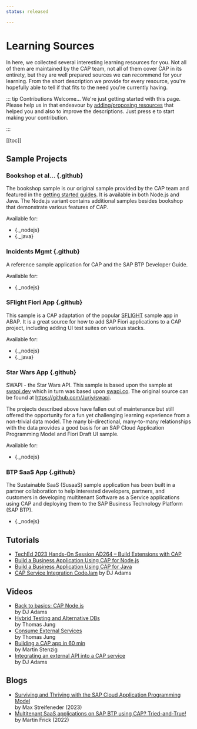 ```yaml
---
status: released

---
```


# Learning Sources

In here, we collected several interesting learning resources for you. Not all of them are maintained by the CAP team, not all of them cover CAP in its entirety, but they are well prepared sources we can recommend for your learning. From the short description we provide for every resource, you're hopefully able to tell if that fits to the need you're currently having.

::: tip Contributions Welcome...
We're just getting started with this page. Please help us in that endeavour by [adding/proposing resources](https://github.com/cap-js/docs/pulls) that helped you and also to improve the descriptions. Just press <kbd>e</kbd> to start making your contribution.

:::


[[toc]]



<style scoped>

  h3.github::before {
    content: "";
    background: url(./assets/github.svg) no-repeat 0 0;
    background-size: 30px;
    height: 30px;
    width: 30px;
    margin-top: -4px;
    margin-right: 11px;
    vertical-align: middle;
    display: inline-block;
  }

  .dark h3.github::before, .dark li._nodejs a::before, .dark li._java a::before {
    filter: brightness(.884) invert(1) hue-rotate(177deg);
  }

  li._nodejs {
    display: inline;
    margin-right: 2em;
  }
  li._nodejs a::before {
    content: "";
    background: url(../assets/logos/nodejs.svg) no-repeat 0 0;
    background-size: 4em;
    height: 4em;
    width: 4em;
    vertical-align: middle;
    display: inline-block;
  }

  li._java {
    display: inline;
    margin-right: 2em;
  }
  li._java a::before {
    content: "";
    background: url(../assets/logos/java.svg) no-repeat 0 0;
    background-size: 5.5em;
    height: 5.5em;
    width: 5.5em;
    vertical-align: middle;
    display: inline-block;
  }

</style>




## Sample Projects

### Bookshop et al... {.github}

The bookshop sample is our original sample provided by the CAP team and featured in the [getting started guides](../get-started/in-a-nutshell).
It is available in both Node.js and Java. The Node.js variant contains additional samples besides bookshop that demonstrate various features of CAP.

Available for:

- [](https://github.com/sap-samples/cloud-cap-samples) {._nodejs}
- [](https://github.com/sap-samples/cloud-cap-samples-java) {._java}




### Incidents Mgmt {.github}

A reference sample application for CAP and the SAP BTP Developer Guide.

Available for:

- [](https://github.com/cap-js/incidents-app) {._nodejs}



### SFlight Fiori App {.github}

This sample is a CAP adaptation of the popular [SFLIGHT](https://blog.sap-press.com/what-is-sflight-and-the-flight-and-booking-data-model-for-abap) sample app in ABAP. It is a great source for how to add SAP Fiori applications to a CAP project, including adding UI test suites on various stacks.

Available for:

- [](https://github.com/sap-samples/cap-sflight) {._nodejs}
- [](https://github.com/sap-samples/cap-sflight) {._java}



### Star Wars App {.github}

SWAPI - the Star Wars API. This sample is based upon the sample at [swapi.dev](https://swapi.dev) which in turn was based upon [swapi.co](https://swapi.dev/about). The original source can be found at https://github.com/Juriy/swapi.

The projects described above have fallen out of maintenance but still offered the opportunity for a fun yet challenging learning experience from a non-trivial data model. The many bi-directional, many-to-many relationships with the data provides a good basis for an SAP Cloud Application Programming Model and Fiori Draft UI sample.

Available for:

- [](https://github.com/SAP-samples/cloud-cap-hana-swapi) {._nodejs}



### BTP SaaS App {.github}

The Sustainable SaaS (SusaaS) sample application has been built in a partner collaboration to help interested developers, partners, and customers in developing multitenant Software as a Service applications using CAP and deploying them to the SAP Business Technology Platform (SAP BTP).

- [](https://github.com/SAP-samples/btp-cap-multitenant-saas) {._nodejs}



## Tutorials

- [TechEd 2023 Hands-On Session AD264 – Build Extensions with CAP](https://github.com/SAP-samples/teched2023-AD264/)
- [Build a Business Application Using CAP for Node.js](https://developers.sap.com/mission.cp-starter-extensions-cap.html)
- [Build a Business Application Using CAP for Java](https://developers.sap.com/mission.cap-java-app.html)
- [CAP Service Integration CodeJam](https://github.com/sap-samples/cap-service-integration-codejam) by DJ Adams



## Videos

- [Back to basics: CAP Node.js](https://www.youtube.com/playlist?list=PL6RpkC85SLQBHPdfHQ0Ry2TMdsT-muECx) <br> by DJ Adams
- [Hybrid Testing and Alternative DBs](https://youtu.be/vqub4vJbZX8?si=j5ZkPR6vPb59iBBy) <br> by Thomas Jung
- [Consume External Services](https://youtu.be/rWQFbXFEr1M) <br> by Thomas Jung
- [Building a CAP app in 60 min](https://youtu.be/zoJ7umKZKB4) <br> by Martin Stenzig
- [Integrating an external API into a CAP service](https://youtu.be/T_rjax3VY2E) <br> by DJ Adams



## Blogs

- [Surviving and Thriving with the SAP Cloud Application Programming Model](https://community.sap.com/t5/tag/CAPTricks/tg-p/board-id/technology-blog-sap)  <br> by Max Streifeneder (2023)
- [Multitenant SaaS applications on SAP BTP using CAP? Tried-and-True!](https://community.sap.com/t5/technology-blogs-by-sap/multitenant-saas-applications-on-sap-btp-using-cap-tried-and-true/ba-p/13541907) <br> by Martin Frick (2022)

<!-- ## Courses

- OpenSAP
-

## CAP Plugins

- CAP community

- Change Tracking

- Audit Logging

- ... -->
